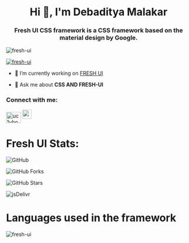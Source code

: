<h1 align="center">Hi 👋, I'm Debaditya Malakar</h1>
<h3 align="center">Fresh UI CSS framework is a CSS framework based on the material design by Google.</h3>

<p align="left"> <img src="https://komarev.com/ghpvc/?username=fresh-ui&label=Profile%20views&color=0e75b6&style=for-the-badge" alt="fresh-ui" /> </p>

<p align="left"> <a href="https://github.com/ryo-ma/github-profile-trophy"><img src="https://github-profile-trophy.vercel.app/?username=fresh-ui" alt="fresh-ui" /></a> </p>

- 🔭 I’m currently working on [FRESH UI](https://freshui.netlify.app/)

- 💬 Ask me about **CSS AND FRESH-UI**

<h3 align="left">Connect with me:</h3>
<p align="left">
<a href="https://www.youtube.com/channel/UC1VHohYrnSoQTUFzmIyeYYg?view_as=subscriber" target="blank"><img align="center" src="https://cdn.jsdelivr.net/npm/simple-icons@3.0.1/icons/youtube.svg" alt="uc1vhohyrnsoqtufzmiyeyyg" height="30" width="40" /></a>
<a href="mailto:fr.ui.official.2020@gmail.com" target="_blank"><img src="https://media.idownloadblog.com/wp-content/uploads/2012/09/Gmail-for-iOS-app-icon-medium.png"height="25"/> </a>
</p>

# Fresh UI Stats:

![GitHub](https://img.shields.io/github/license/Fresh-UI/freshui?style=for-the-badge)

![GitHub Forks](https://img.shields.io/github/forks/Fresh-UI/freshui?style=for-the-badge)

![GitHub Stars](https://img.shields.io/github/stars/Fresh-UI/freshui?style=for-the-badge)

![jsDelivr](https://data.jsdelivr.com/v1/package/npm/@freshui/freshui/badge?style=for-the-badge)

# Languages used in the framework

<p><img align="left" src="https://github-readme-stats.vercel.app/api/top-langs?username=fresh-ui&show_icons=true&locale=en&layout=compact" alt="fresh-ui" /></p>
